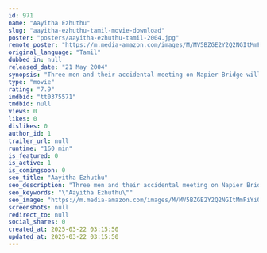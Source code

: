 ```yaml
---
id: 971
name: "Aayitha Ezhuthu"
slug: "aayitha-ezhuthu-tamil-movie-download"
poster: "posters/aayitha-ezhuthu-tamil-2004.jpg"
remote_poster: "https://m.media-amazon.com/images/M/MV5BZGE2Y2Q2NGItMmFiYi00ZjFmLTgxOTYtZDk5MGQ1ZTk0N2RiXkEyXkFqcGc@._V1_SX300.jpg"
original_language: "Tamil"
dubbed_in: null
released_date: "21 May 2004"
synopsis: "Three men and their accidental meeting on Napier Bridge will change their lives forever."
type: "movie"
rating: "7.9"
imdbid: "tt0375571"
tmdbid: null
views: 0
likes: 0
dislikes: 0
author_id: 1
trailer_url: null
runtime: "160 min"
is_featured: 0
is_active: 1
is_comingsoon: 0
seo_title: "Aayitha Ezhuthu"
seo_description: "Three men and their accidental meeting on Napier Bridge will change their lives forever."
seo_keywords: "\"Aayitha Ezhuthu\""
seo_image: "https://m.media-amazon.com/images/M/MV5BZGE2Y2Q2NGItMmFiYi00ZjFmLTgxOTYtZDk5MGQ1ZTk0N2RiXkEyXkFqcGc@._V1_SX300.jpg"
screenshots: null
redirect_to: null
social_shares: 0
created_at: 2025-03-22 03:15:50
updated_at: 2025-03-22 03:15:50
---
```


